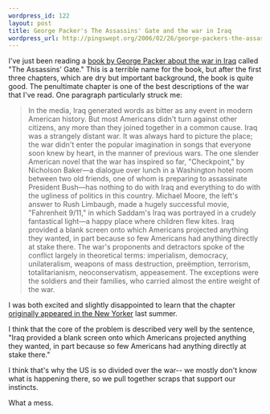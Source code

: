 ```yaml
--- 
wordpress_id: 122
layout: post
title: George Packer's The Assassins' Gate and the war in Iraq
wordpress_url: http://pingswept.org/2006/02/26/george-packers-the-assassins-gate-and-the-war-in-iraq/
---
```

I've just been reading a <a href="http://www.fsgbooks.com/fsg/1739034.htm">book by George Packer about the war in Iraq</a> called "The Assassins' Gate." This is a terrible name for the book, but after the first three chapters, which are dry but important background, the book is quite good. The penultimate chapter is one of the best descriptions of the war that I've read. One paragraph particularly struck me:
<blockquote>In the media, Iraq generated words as bitter as any event in modern American history. But most Americans didn't turn against other citizens, any more than they joined together in a common cause. Iraq was a strangely distant war. It was always hard to picture the place; the war didn't enter the popular imagination in songs that everyone soon knew by heart, in the manner of previous wars. The one slender American novel that the war has inspired so far, "Checkpoint," by Nicholson Baker—a dialogue over lunch in a Washington hotel room between two old friends, one of whom is preparing to assassinate President Bush—has nothing to do with Iraq and everything to do with the ugliness of politics in this country. Michael Moore, the left's answer to Rush Limbaugh, made a hugely successful movie, "Fahrenheit 9/11," in which Saddam's Iraq was portrayed in a crudely fantastical light—a happy place where children flew kites. Iraq provided a blank screen onto which Americans projected anything they wanted, in part because so few Americans had anything directly at stake there. The war's proponents and detractors spoke of the conflict largely in theoretical terms: imperialism, democracy, unilateralism, weapons of mass destruction, preëmption, terrorism, totalitarianism, neoconservatism, appeasement. The exceptions were the soldiers and their families, who carried almost the entire weight of the war.</blockquote>
I was both excited and slightly disappointed to learn that the chapter <a href="http://www.newyorker.com/fact%3CWBR%3E/content/articles/050704fa%3CWBR%3E_fact3">originally appeared in the New Yorker</a> last summer.

I think that the core of the problem is described very well by the sentence, "Iraq provided a blank screen onto which Americans projected anything they wanted, in part because so few Americans had anything directly at stake there."

I think that's why the US is so divided over the war-- we mostly don't know what is happening there, so we pull together scraps that support our instincts.

What a mess.
